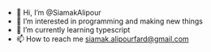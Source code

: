 - 👋 Hi, I’m @SiamakAlipour
- 👀 I’m interested in programming and making new things
- 🌱 I’m currently learning typescript
- 📫 How to reach me siamak.alipourfard@gmail.com

<!---
SiamakAlipour/SiamakAlipour is a ✨ special ✨ repository because its `README.md` (this file) appears on your GitHub profile.
You can click the Preview link to take a look at your changes.
--->
